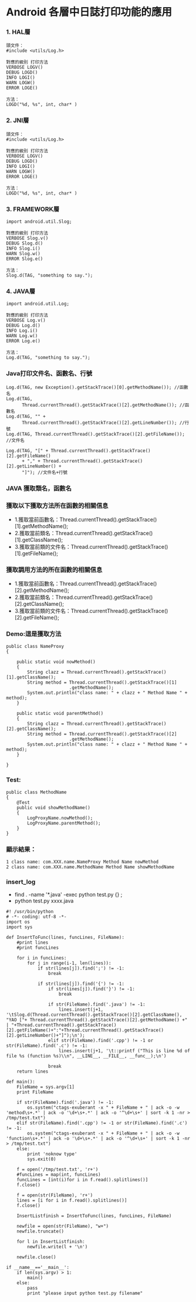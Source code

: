 # Android 各層中日誌打印功能的應用


### 1. HAL層
```
頭文件：
#include <utils/Log.h>

對應的級別 打印方法
VERBOSE LOGV()
DEBUG LOGD()
INFO LOGI()
WARN LOGW()
ERROR LOGE()

方法：
LOGD("%d, %s", int, char* )
```

### 2. JNI層
```
頭文件：
#include <utils/Log.h>

對應的級別 打印方法
VERBOSE LOGV()
DEBUG LOGD()
INFO LOGI()
WARN LOGW()
ERROR LOGE()

方法：
LOGD("%d, %s", int, char* )
```

### 3. FRAMEWORK層
```
import android.util.Slog;

對應的級別 打印方法
VERBOSE Slog.v()
DEBUG Slog.d()
INFO Slog.i()
WARN Slog.w()
ERROR Slog.e()

方法：
Slog.d(TAG, "something to say.");
```

### 4. JAVA層
```
import android.util.Log;

對應的級別 打印方法
VERBOSE Log.v()
DEBUG Log.d()
INFO Log.i()
WARN Log.w()
ERROR Log.e()

方法：
Log.d(TAG, "something to say.");
```


### Java打印文件名、函數名、行號
```
Log.d(TAG, new Exception().getStackTrace()[0].getMethodName()); //函數名
Log.d(TAG,
      Thread.currentThread().getStackTrace()[2].getMethodName()); //函數名
Log.d(TAG, "" +
      Thread.currentThread().getStackTrace()[2].getLineNumber()); //行號
Log.d(TAG, Thread.currentThread().getStackTrace()[2].getFileName()); //文件名

Log.d(TAG, "[" + Thread.currentThread().getStackTrace()[2].getFileName()
      + "," + Thread.currentThread().getStackTrace()[2].getLineNumber() +
      "]"); //文件名+行號

```

### JAVA 獲取類名，函數名

### 獲取以下獲取方法所在函數的相關信息

- 1.獲取當前函數名：Thread.currentThread().getStackTrace()[1].getMethodName();
- 2.獲取當前類名：Thread.currentThread().getStackTrace()[1].getClassName();
- 3.獲取當前類的文件名：Thread.currentThread().getStackTrace()[1].getFileName();



### 獲取調用方法的所在函數的相關信息
- 1.獲取當前函數名：Thread.currentThread().getStackTrace()[2].getMethodName();
- 2.獲取當前類名：Thread.currentThread().getStackTrace()[2].getClassName();
- 3.獲取當前類的文件名：Thread.currentThread().getStackTrace()[2].getFileName();

### Demo:這是獲取方法
```
public class NameProxy
{

    public static void nowMethod()
    {
        String clazz = Thread.currentThread().getStackTrace()[1].getClassName();
        String method = Thread.currentThread().getStackTrace()[1]
                        .getMethodName();
        System.out.println("class name: " + clazz + " Method Name " + method);
    }

    public static void parentMethod()
    {
        String clazz = Thread.currentThread().getStackTrace()[2].getClassName();
        String method = Thread.currentThread().getStackTrace()[2]
                        .getMethodName();
        System.out.println("class name: " + clazz + " Method Name " + method);
    }

}
```

### Test:

```
public class MethodName
{
    @Test
    public void showMethodName()
    {
        LogProxyName.nowMethod();
        LogProxyName.parentMethod();
    }
}
```
### 顯示結果：
```
1 class name: com.XXX.name.NameProxy Method Name nowMethod
2 class name: com.XXX.name.MethodName Method Name showMethodName
```


### insert_log
- find . -name '*.java' -exec python test.py {} \;
- python test.py  xxxx.java

```
#! /usr/bin/python
# -*- coding: utf-8 -*-
import os
import sys

def InsertToFunc(lines, funcLines, FileName):
    #print lines
    #print funcLines

    for i in funcLines:
        for j in range(i-1, len(lines)):
            if str(lines[j]).find(';') != -1:
                break

            if str(lines[j]).find('{') != -1:
                if str(lines[j]).find('}') != -1:
                    break

                if str(FileName).find('.java') != -1:
                    lines.insert(j+1, '\tSlog.d(Thread.currentThread().getStackTrace()[2].getClassName(), "YAO ["+ Thread.currentThread().getStackTrace()[2].getMethodName() +" | "+Thread.currentThread().getStackTrace()[2].getFileName()+":"+Thread.currentThread().getStackTrace()[2].getLineNumber()+"]");\n');
                elif str(FileName).find('.cpp') != -1 or str(FileName).find('.c') != -1:
                    lines.insert(j+1, '\t::printf ("This is line %d of file %s (function %s)\\n", __LINE__, __FILE__, __func__);\n')

                break
    return lines

def main():
    FileName = sys.argv[1]
    print FileName

    if str(FileName).find('.java') != -1:
        os.system("ctags-exuberant -x " + FileName + " | ack -o -w 'method\s+.*' | ack -o '\d+\s+.*' | ack -o '^\d+\s+' | sort -k 1 -nr > /tmp/test.txt")
    elif str(FileName).find('.cpp') != -1 or str(FileName).find('.c') != -1:
        os.system("ctags-exuberant -x " + FileName + " | ack -o -w 'function\s+.*' | ack -o '\d+\s+.*' | ack -o '^\d+\s+' | sort -k 1 -nr > /tmp/test.txt")
    else:
        print 'noknow type'
        sys.exit(0)

    f = open('/tmp/test.txt', 'r+')
    #funcLines = map(int, funcLines)
    funcLines = [int(i)for i in f.read().splitlines()]
    f.close()

    f = open(str(FileName), 'r+')
    lines = [i for i in f.read().splitlines()]
    f.close()

    InsertListfinish = InsertToFunc(lines, funcLines, FileName)

    newfile = open(str(FileName), "w+")
    newfile.truncate()

    for l in InsertListfinish:
        newfile.write(l + '\n')

    newfile.close()

if __name__=='__main__':
    if len(sys.argv) > 1:
        main()
    else:
        pass
        print "please input python test.py filename"


```

